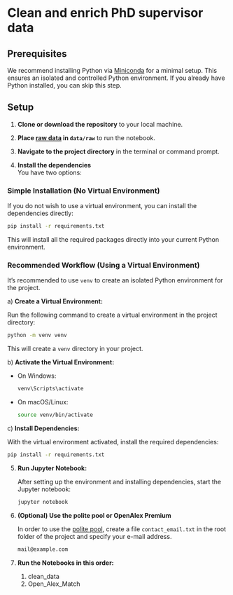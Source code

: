 # Clean and enrich PhD supervisor data

## Prerequisites

We recommend installing Python via [Miniconda](https://docs.conda.io/en/latest/miniconda.html) for a minimal setup. This ensures an isolated and controlled Python environment. If you already have Python installed, you can skip this step.

## Setup

1. **Clone or download the repository** to your local machine.

2. **Place [raw data](data/raw/README.md) in `data/raw`** to run the notebook.

3. **Navigate to the project directory** in the terminal or command prompt.

4. **Install the dependencies**  
   You have two options:

### Simple Installation (No Virtual Environment)
   If you do not wish to use a virtual environment, you can install the dependencies directly:
   
   ```bash
   pip install -r requirements.txt
   ```

   This will install all the required packages directly into your current Python environment.

### Recommended Workflow (Using a Virtual Environment)
   It’s recommended to use `venv` to create an isolated Python environment for the project.

   a) **Create a Virtual Environment:**

   Run the following command to create a virtual environment in the project directory:
   
   ```bash
   python -m venv venv
   ```

   This will create a `venv` directory in your project.

   b) **Activate the Virtual Environment:**

   - On Windows:
   
     ```bash
     venv\Scripts\activate
     ```

   - On macOS/Linux:
   
     ```bash
     source venv/bin/activate
     ```

   c) **Install Dependencies:**

   With the virtual environment activated, install the required dependencies:
   
   ```bash
   pip install -r requirements.txt
   ```

5. **Run Jupyter Notebook:**

   After setting up the environment and installing dependencies, start the Jupyter notebook:
   
   ```bash
   jupyter notebook
   ```
   
6. **(Optional) Use the polite pool or OpenAlex Premium**

    In order to use the [polite pool](https://docs.openalex.org/how-to-use-the-api/rate-limits-and-authentication#the-polite-pool), create a file `contact_email.txt` in the root folder of the project and specify your e-mail address.

    ```contact_email.txt
    mail@example.com
    ```

7. **Run the Notebooks in this order:**
   
   1. clean_data
   2. Open_Alex_Match


